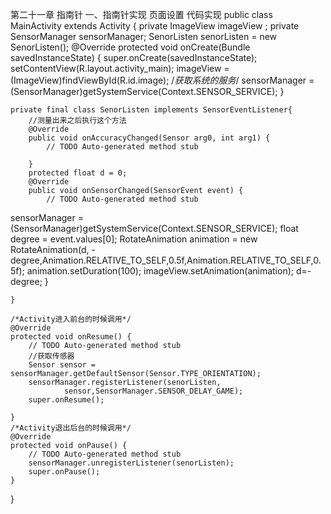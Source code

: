 第二十一章 指南针
一、指南针实现
页面设置
<RelativeLayout xmlns:android="http://schemas.android.com/apk/res/android"
    xmlns:tools="http://schemas.android.com/tools"
    android:layout_width="match_parent"
    android:layout_height="match_parent"
    android:paddingBottom="@dimen/activity_vertical_margin"
    android:paddingLeft="@dimen/activity_horizontal_margin"
    android:paddingRight="@dimen/activity_horizontal_margin"
    android:paddingTop="@dimen/activity_vertical_margin"
    tools:context="com.example.zhinanzhen.MainActivity"
    android:background="#ffffff" >
	<ImageView 
	    android:id="@+id/image"
	    android:layout_width="wrap_content"
	    android:layout_height="wrap_content"
	    android:layout_centerInParent="true"
	    android:src="@drawable/test"/>
</RelativeLayout>
代码实现
public class MainActivity extends Activity {
	private ImageView imageView ;
	private SensorManager sensorManager;
	SenorListen senorListen = new SenorListen(); 
	@Override
	protected void onCreate(Bundle savedInstanceState) {
		super.onCreate(savedInstanceState);
		setContentView(R.layout.activity_main);
		imageView = (ImageView)findViewById(R.id.image);
		/*获取系统的服务*/
		sensorManager = (SensorManager)getSystemService(Context.SENSOR_SERVICE);
	}
	
	private final class SenorListen implements SensorEventListener{
		//测量出来之后执行这个方法
		@Override
		public void onAccuracyChanged(Sensor arg0, int arg1) {
			// TODO Auto-generated method stub
			 
		}
		protected float d = 0;
		@Override
		public void onSensorChanged(SensorEvent event) {
			// TODO Auto-generated method stub
sensorManager = (SensorManager)getSystemService(Context.SENSOR_SERVICE);
			float degree = event.values[0];
			RotateAnimation animation = new RotateAnimation(d, -degree,Animation.RELATIVE_TO_SELF,0.5f,Animation.RELATIVE_TO_SELF,0.5f);
			animation.setDuration(100);
			imageView.setAnimation(animation);
			d=-degree;
		}
		
	}
	
	/*Activity进入前台的时候调用*/
	@Override
	protected void onResume() {
		// TODO Auto-generated method stub
		//获取传感器
		Sensor sensor = sensorManager.getDefaultSensor(Sensor.TYPE_ORIENTATION);
		sensorManager.registerListener(senorListen, 
				sensor,SensorManager.SENSOR_DELAY_GAME);
		super.onResume();
		
	}
	/*Activity退出后台的时候调用*/
	@Override 
	protected void onPause() {
		// TODO Auto-generated method stub
		sensorManager.unregisterListener(senorListen);
		super.onPause();
	}
}


